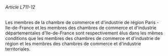###### Article L711-12

Les membres de la chambre de commerce et d'industrie de région Paris - Ile-de-France et les membres des chambres de commerce et d'industrie départementales d'Ile-de-France sont respectivement élus dans les mêmes conditions que les membres des chambres de commerce et d'industrie de région et les membres des chambres de commerce et d'industrie territoriales.


